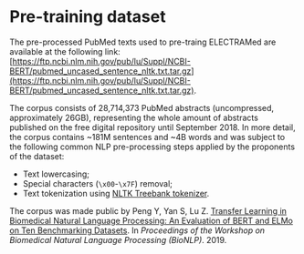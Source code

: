 # Pre-training dataset

The pre-processed PubMed texts used to pre-traing ELECTRAMed are available at the following link: [https://ftp.ncbi.nlm.nih.gov/pub/lu/Suppl/NCBI-BERT/pubmed_uncased_sentence_nltk.txt.tar.gz](https://ftp.ncbi.nlm.nih.gov/pub/lu/Suppl/NCBI-BERT/pubmed_uncased_sentence_nltk.txt.tar.gz).

The corpus consists of 28,714,373 PubMed abstracts (uncompressed, approximately 26GB), representing the whole amount of abstracts published on the free digital repository until September 2018.
In more detail, the corpus contains ~181M sentences and ~4B words and was subject to the following common NLP pre-processing steps applied by the  proponents of the dataset:
* Text lowercasing;
* Special characters (`\x00`-`\x7F`) removal;
* Text tokenization using [NLTK Treebank tokenizer](https://www.nltk.org/_modules/nltk/tokenize/treebank.html).

The corpus was made public by Peng Y, Yan S, Lu Z. [Transfer Learning in Biomedical Natural Language Processing: An
Evaluation of BERT and ELMo on Ten Benchmarking Datasets](https://arxiv.org/abs/1906.05474). In *Proceedings of the Workshop on Biomedical Natural Language Processing (BioNLP)*. 2019.